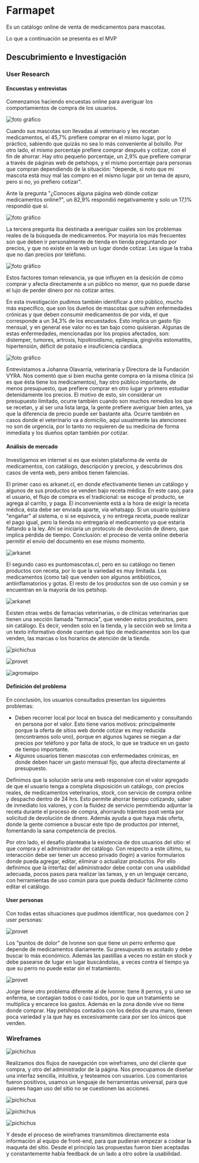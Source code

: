 # Farmapet

Es un catálogo online de venta de medicamentos para mascotas.

Lo que a continuación se presenta es el MVP


## Descubrimiento e Investigación

### User Research
#### Encuestas y entrevistas

Comenzamos haciendo encuestas online para averiguar los comportamientos de compra de los usuarios.

![foto gráfico](img-readme/encuesta-1.jpg)

Cuando sus mascotas son llevadas al veterinario y les recetan medicamentos, el 45,7% prefiere comprar en el mismo lugar, por lo práctico, sabiendo que quizás no sea lo más conveniente al bolsillo. 
Por otro lado, el mismo porcentaje prefiere comprar después y cotizar, con el fin de ahorrar.
Hay otro pequeño porcentaje, un 2,9% que prefiere comprar a través de páginas web de petshops, y el mismo porcentaje para personas que compran dependiendo de la situación: "depende, si noto que mi mascota está muy mal las compro en el mismo lugar por un tema de apuro, pero si no, yo prefiero cotizar".

Ante la pregunta "¿Conoces alguna página web dónde cotizar medicamentos online?", un 82,9% respondió negativamente y solo un 17,1% respondió que sí.

![foto gráfico](img-readme/encuesta-2.jpg)


La tercera pregunta iba destinada a averiguar cuáles son los problemas reales de la búsqueda de medicamentos. Por mayoría los más frecuentes son que deben ir personalmente de tienda en tienda preguntando por precios, y que no existe en la web un lugar donde cotizar. Les sigue la traba que no dan precios por teléfono.

![foto gráfico](img-readme/encuesta-3.jpg)

Estos factores toman relevancia, ya que influyen en la desición de cómo comprar y afecta directamente a un público no menor, que no puede darse el lujo de perder dinero por no cotizar antes. 

En esta investigación pudimos también identificar a otro público, mucho más específico, que son los dueños de mascotas que sufren enfermedades crónicas y que deben consumir medicamentos de por vida, el que corresponde a un 34,3% de los encuestados. Esto implica un gasto fijo mensual, y en general ese valor no es tan bajo como quisieran. Algunas de estas enfermedades, mencionadas por los propios afectados, son: distemper, tumores, artrosis, hipotiroidismo, epilepsia, gingivitis estomatitis, hipertensión, déficit de potasio e insuficiencia cardiaca.

![foto gráfico](img-readme/encuesta-4.jpg)

Entrevistamos a Johanna Olavarría, veterinaria y Directora de la Fundación VYRA. Nos comentó que si bien mucha gente compra en la misma clínica (si es que ésta tiene los medicamentos), hay otro público importante, de menos presupuesto, que prefiere comprar en otro lugar y primero estudiar detenidamente los precios. El motivo de esto, sin considerar un presupuesto limitado, ocurre también cuando son muchos remedios los que se recetan, y al ser una lista larga, la gente prefiere averiguar bien antes, ya que la diferencia de precio puede ser bastante alta. Ocurre también en casos donde el veterinario va a domicilio, aquí usualmente las atenciones no son de urgencia, por lo tanto no requieren de su medicina de forma inmediata y los dueños optan también por cotizar. 


#### Análisis de mercado

Investigamos en internet si es que existen plataforma de venta de medicamentos, con catálogo, descripción y precios, y descubrimos dos casos de venta web, pero ambos tienen falencias.

El primer caso es arkanet.cl, en donde efectivamente tienen un catálogo y algunos de sus productos se venden bajo receta médica. En este caso, para el usuario, el flujo de compra es el tradicional: se escoge el producto, se agrega al carrito, y paga. El inconveniente está a la hora de exigir la receta médica, ésta debe ser enviada aparte, vía whatsapp. Si un usuario quisiera "engañar" al sistema, o si se equivoca, y no entrega receta, puede realizar el pago igual, pero la tienda no entregaría el medicamento ya que estaría faltando a la ley. Ahí se iniciaría un protocolo de devolución de dinero, que implica pérdida de tiempo. Conclusión: el proceso de venta online debería permitir el envío del documento en ese mismo momento.

![arkanet](img-readme/arkanet.jpg)

El segundo caso es puntomascotas.cl, pero en su catálogo no tienen productos con receta, por lo que la variedad es muy limitada. Los medicamentos (como tal) que venden son algunos antibióticos, antiinflamatorios y gotas. El resto de los productos son de uso común y se encuentran en la mayoría de los petshop.

![arkanet](img-readme/mercado-puntomascotas.jpg)

Existen otras webs de famacias veterinarias, o de clínicas veterinarias que tienen una sección llamada "farmacia", que venden estos productos, pero sin catálogo. Es decir, venden solo en la tienda, y la sección web se limita a un texto informativo donde cuentan qué tipo de medicamentos son los que venden, las marcas o los horarios de atención de la tienda.

![pichichus](img-readme/mercado-pichichus.jpg)

![provet](img-readme/mercado-provet.jpg)

![agromaipo](img-readme/mercado-agromaipo.jpg)


#### Definición del problema

En conclusión, los usuarios consultados presentan los siguientes problemas:

* Deben recorrer local por local en busca del medicamento y consultando en persona por el valor. Esto tiene varios motivos: principalmente porque la oferta de sitios web donde cotizar es muy reducida (encontramos solo uno), porque en algunos lugares se niegan a dar precios por teléfono y por falta de stock, lo que se traduce en un gasto de tiempo importante.
* Algunos usuarios tienen mascotas con enfermedades crónicas, en donde deben hacer un gasto mensual fijo, que afecta directamente al presupuesto.

Definimos que la solución sería una web responsive con el valor agregado de que el usuario tenga a completa disposición un catálogo, con precios reales, de medicamentos veterinarios, stock, con servicio de compra online y despacho dentro de 24 hrs. Esto permite ahorrar tiempo cotizando, saber de inmediato los valores, y con la fluidez de servicio permitiendo adjuntar la receta durante el proceso de compra, ahorrando trámites post venta por solicitud de devolución de dinero. Además ayuda a que haya más oferta, donde la gente comience a buscar este tipo de productos por internet, fomentando la sana competencia de precios.

Por otro lado, el desafío planteaba la existencia de dos usuarios del sitio: el que compra y el administrador del catálogo. Con respecto a este último, su interacción debe ser tener un acceso privado (login) a varios formularios donde pueda agregar, editar, eliminar o actualizar productos. Por ello definimos que la interfaz del administrador debe contar con una usabilidad adecuada, pocos pasos para realizar las tareas, y en un lenguaje cercano, con herramientas de uso común para que pueda deducir fácilmente cómo editar el catálogo.

#### User personas

Con todas estas situaciones que pudimos identificar, nos quedamos con 2 user personas:

![provet](img-readme/User-Persona-Ivonne.png)

Los "puntos de dolor" de Ivonne son que tiene un perro enfermo que depende de medicamentos diariamente. Su presupuesto es acotado y debe buscar lo más económico. Además las pastillas a veces no están en stock y debe pasearse de lugar en lugar buscándolas, a veces contra el tiempo ya que su perro no puede estar sin el tratamiento.

![provet](img-readme/User-Persona-Jorge.png)

Jorge tiene otro problema diferente al de Ivonne: tiene 8 perros, y si uno se enferma, se contagian todos o casi todos, por lo que un tratamiento se multiplica y encarece los gastos. Además en la zona donde vive no tiene donde comprar. Hay petshops contados con los dedos de una mano, tienen poca variedad y la que hay es excesivamente cara por ser los únicos que venden. 


### Wireframes

![pichichus](img-readme/wireframes.jpg)

Realizamos dos flujos de navegación con wireframes, uno del cliente que compra, y otro del administrador de la página.
Nos preocupamos de diseñar una interfaz sencilla, intuitiva, y testeamos con usuarios. Los comentarios fueron positivos, usamos un lenguaje de herramientas universal, para que quienes hagan uso del sitio no se cuestionen las acciones.

![pichichus](img-readme/testeo-1.jpg)

![pichichus](img-readme/testeo-2.jpg)

![pichichus](img-readme/testeo-3.jpg)


Y desde el proceso de wireframes transmitimos directamente esta información al equipo de front-end, para que pudieran empezar a codear la maqueta del sitio. Desde el principio las propuestas fueron bien aceptadas y constantemente había feedback de un lado a otro sobre la usabilidad.
